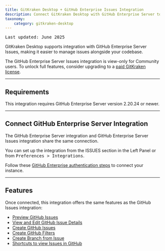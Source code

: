 ```yaml
---
title: GitKraken Desktop + GitHub Enterprise Issues Integration
description: Connect GitKraken Desktop with GitHub Enterprise Server to preview, filter, and create issues directly from your Git workflow.
taxonomy:
    category: gitkraken-desktop
---
```


<kbd>Last updated: June 2025</kbd>

GitKraken Desktop supports integration with GitHub Enterprise Server Issues, making it easier to manage issues alongside your codebase.

<div class='callout callout--basic'>
    <p>The GitHub Enterprise Server Issues integration is view-only for Community users. To unlock full features, consider upgrading to a <a href="https://gitkraken.com/pricing?product=gitkraken&source=help_center">paid GitKraken license</a>.</p>
</div>

---

## Requirements

<div class='callout callout--warning'>
    <p>This integration requires GitHub Enterprise Server version 2.20.24 or newer.</p>
</div>

---

## Connect GitHub Enterprise Server Integration

The GitHub Enterprise Server integration and GitHub Enterprise Server Issues integration share the same connection.

You can set up the integration from the ISSUES section in the Left Panel or from <kbd>Preferences > Integrations</kbd>.

Follow these [GitHub Enterprise authentication steps](/integrations/github-enterprise/#github-enterprise-authentication) to connect your instance.

---

## Features

Once connected, this integration offers the same features as the GitHub Issues integration:

- [Preview GitHub Issues](/integrations/github-issues/#preview-github-issues)
- [View and Edit GitHub Issue Details](/integrations/github-issues/#view-and-edit-github-issue-details)
- [Create GitHub Issues](/integrations/github-issues/#create-new-github-issue)
- [Create GitHub Filters](/integrations/github-issues/#create-filters)
- [Create Branch from Issue](/integrations/github-issues/#create-branches-from-issue)
- [Shortcuts to view Issues in GitHub](/integrations/github-issues/#copy-issue-link-or-view-in-github)